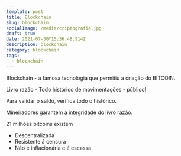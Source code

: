 ```yaml
---
template: post
title: Blockchain
slug: blockchain
socialImage: /media/criptografia.jpg
draft: true
date: 2021-07-30T15:36:48.914Z
description: blockchain
category: blockchain
tags:
  - blockchain
---
```

Blockchain - a famosa tecnologia que permitiu a criação do BITCOIN.

Livro razão - Todo histórico de movimentações - público!

Para validar o saldo, verifica todo o histórico.

Mineiradores garantem a integridade do livro razão.

21 milhões bitcoins existem

- Descentralizada
- Resistente á censura
- Não é inflacionária e é escassa

